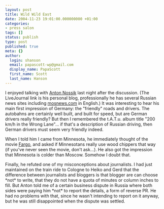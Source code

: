 ```yaml
---
layout: post
title: Wild Wild East
date: 2004-11-23 19:01:00.000000000 +01:00
categories:
- press salon
tags: []
status: publish
type: post
published: true
meta: {}
author:
  login: shanson
  email: papascott-wp@gmail.com
  display_name: PapaScott
  first_name: Scott
  last_name: Hanson
---
```

<p>I enjoyed talking with <a href="http://www.livejournal.com/users/dolboeb/" title="Anton Nossik's LiveJournal Notes">Anton Nossik</a> last night after the discussion. (The LiveJournal link is his personal blog, professionally he has several Russian news sites including <a href="http://www.mosnews.com/" title="MOSNEWS.COM">mosnews.com</a> in English.) It was interesting to hear his main first impression of Germany: the "friendly" roads and drivers. The autobahns are certainly well built, and built for speed, but are German drivers really friendly? But then I remembered the t.A.T.u. album title "200 km/h in the Wrong Lane"... if that's a description of Russian driving, then German drivers must seem very friendly indeed. </p>
<p>When I told him I came from Minnesota, he immediately thought of the movie <a href="http://www.imdb.com/title/tt0116282/">Fargo</a>, and asked if Minnesotans really use wood chippers that way (if you've never seen the movie, don't ask...). He also got the impression that Minnesota is colder than Moscow. Somehow I doubt that.</p>
<p>Finally, he refuted one of my misconceptions about journalists. I had just maintained on the train ride to Cologne to Heiko and Gerd that the difference between journalists and bloggers is that blogger are can choose *not* to write, that they do not have a quota of minutes or column inches to fill. But Anton told me of a certain business dispute in Russia where both sides were paying him *not* to report the details, a form of reverse PR. He had no problems with that, since he wasn't intending to report on it anyway, but he was still disappointed when the dispute was settled.</p>
